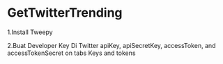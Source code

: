 # GetTwitterTrending
1.Install Tweepy

2.Buat Developer Key Di Twitter apiKey, apiSecretKey, accessToken, and accessTokenSecret on tabs Keys and tokens
